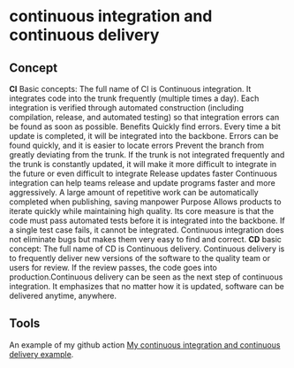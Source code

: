 # continuous integration and continuous delivery
## Concept
**CI**
Basic concepts:
The full name of CI is Continuous integration. It integrates code into the trunk frequently (multiple times a day).
Each integration is verified through automated construction (including compilation, release, and automated testing) so that integration errors can be found as soon as possible.
Benefits
Quickly find errors. Every time a bit update is completed, it will be integrated into the backbone. Errors can be found quickly, and it is easier to locate errors
Prevent the branch from greatly deviating from the trunk. If the trunk is not integrated frequently and the trunk is constantly updated, it will make it more difficult to integrate in the future or even difficult to integrate
Release updates faster Continuous integration can help teams release and update programs faster and more aggressively. A large amount of repetitive work can be automatically completed when publishing, saving manpower
Purpose
Allows products to iterate quickly while maintaining high quality. Its core measure is that the code must pass automated tests before it is integrated into the backbone. If a single test case fails, it cannot be integrated. Continuous integration does not eliminate bugs but makes them very easy to find and correct.
**CD**
basic concept:
The full name of CD is Continuous delivery. Continuous delivery is to frequently deliver new versions of the software to the quality team or users for review. If the review passes, the code goes into production.Continuous delivery can be seen as the next step of continuous integration. It emphasizes that no matter how it is updated, software can be delivered anytime, anywhere.

## Tools
An example of my github action [My continuous integration and continuous delivery example](https://github.com/daisyqin123/continuous-integration-and-continuous-delivery-).
